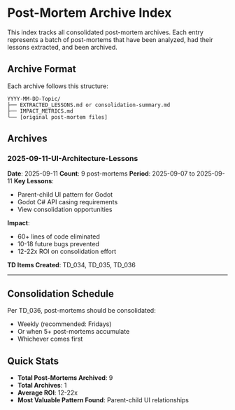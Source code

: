 # Post-Mortem Archive Index

This index tracks all consolidated post-mortem archives. Each entry represents a batch of post-mortems that have been analyzed, had their lessons extracted, and been archived.

## Archive Format

Each archive follows this structure:
```
YYYY-MM-DD-Topic/
├── EXTRACTED_LESSONS.md or consolidation-summary.md
├── IMPACT_METRICS.md
└── [original post-mortem files]
```

## Archives

### 2025-09-11-UI-Architecture-Lessons
**Date**: 2025-09-11
**Count**: 9 post-mortems
**Period**: 2025-09-07 to 2025-09-11
**Key Lessons**: 
- Parent-child UI pattern for Godot
- Godot C# API casing requirements
- View consolidation opportunities

**Impact**: 
- 60+ lines of code eliminated
- 10-18 future bugs prevented
- 12-22x ROI on consolidation effort

**TD Items Created**: TD_034, TD_035, TD_036

---

## Consolidation Schedule

Per TD_036, post-mortems should be consolidated:
- Weekly (recommended: Fridays)
- Or when 5+ post-mortems accumulate
- Whichever comes first

## Quick Stats

- **Total Post-Mortems Archived**: 9
- **Total Archives**: 1
- **Average ROI**: 12-22x
- **Most Valuable Pattern Found**: Parent-child UI relationships